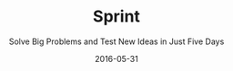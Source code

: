 ---
date: 2016-05-31
dateYear: 2016
isbn: 9780593076118
title: Sprint
subtitle: Solve Big Problems and Test New Ideas in Just Five Days
description: "Entrepreneurs and leaders face big questions every day: What's the most important place to focus your effort, and how do you start? What will your idea look like in real life? How many meetings and discussions does it take before you can be sure you have the right solution? Now there's a surefire way to answer these important questions: the sprint. Designer Jake Knapp created the five-day process at Google, where sprints were used on everything from Google Search to Google X. He joined Braden Kowitz and John Zeratsky at Google Ventures, and together they have completed more than one hundred sprints with companies in mobile, e-commerce, healthcare, finance, and more. A practical guide to answering critical business questions, Sprint is a book for teams of any size, from small startups to Fortune 100s, from teachers to nonprofits. It's for anyone with a big opportunity, problem, or idea who needs to get answers today."
cover: cover-sprint.jpeg
coverGoogle: https://books.google.com/books/content?id=yZ3fsgEACAAJ&printsec=frontcover&img=1&zoom=1&source=gbs_api
pageCount: 274
authors:
- Jake Knapp
- John Zeratsky
- Braden Kowitz
publishers: Bantam Press
published: 2016-03-10
publishedYear: 2016
shelves:
- non-fiction
skills:
- product
portfolioFeature: true
---
